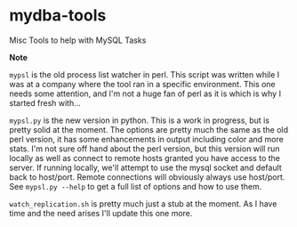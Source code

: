mydba-tools
===========

Misc Tools to help with MySQL Tasks

**Note**

`mypsl` is the old process list watcher in perl. This script was written while I was at a company
where the tool ran in a specific environment. This one needs some attention, and I'm not a huge fan
of perl as it is which is why I started fresh with...

`mypsl.py` is the new version in python. This is a work in progress, but is pretty solid at the moment.
The options are pretty much the same as the old perl version, it has some enhancements in output including color and more stats.
I'm not sure off hand about the perl version, but this version will run locally as well as connect to remote hosts granted you have
access to the server. If running locally, we'll attempt to use the mysql socket and default back to host/port. Remote connections
will obviously always use host/port. See `mypsl.py --help` to get a full list of options and how to use them.

`watch_replication.sh` is pretty much just a stub at the moment. As I have time and the need arises I'll update this one more.
